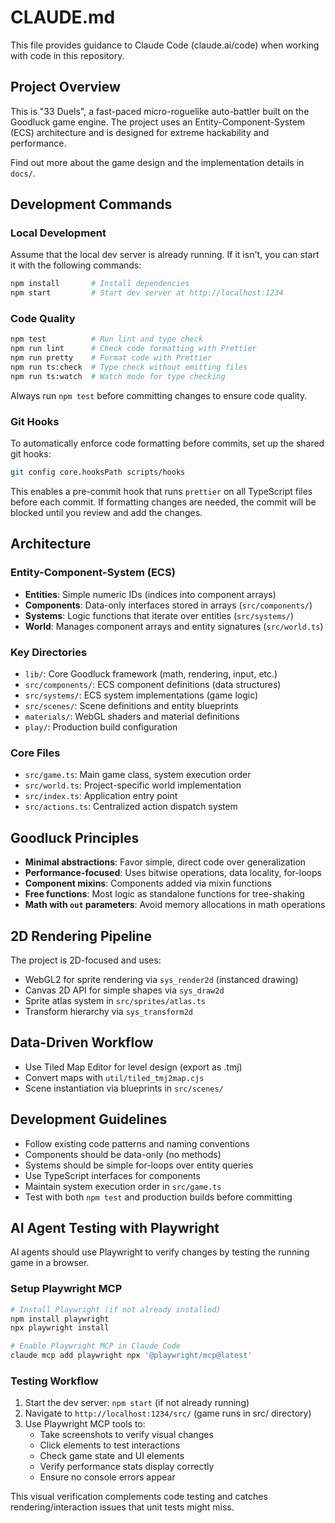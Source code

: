 # CLAUDE.md

This file provides guidance to Claude Code (claude.ai/code) when working with code in this repository.

## Project Overview

This is "33 Duels", a fast-paced micro-roguelike auto-battler built on the Goodluck game engine. The project uses an Entity-Component-System (ECS) architecture and is designed for extreme hackability and performance.

Find out more about the game design and the implementation details in `docs/`.

## Development Commands

### Local Development

Assume that the local dev server is already running. If it isn't, you can start it with the following commands:

```bash
npm install       # Install dependencies
npm start         # Start dev server at http://localhost:1234
```

### Code Quality

```bash
npm test          # Run lint and type check
npm run lint      # Check code formatting with Prettier
npm run pretty    # Format code with Prettier
npm run ts:check  # Type check without emitting files
npm run ts:watch  # Watch mode for type checking
```

Always run `npm test` before committing changes to ensure code quality.

### Git Hooks

To automatically enforce code formatting before commits, set up the shared git hooks:

```bash
git config core.hooksPath scripts/hooks
```

This enables a pre-commit hook that runs `prettier` on all TypeScript files before each commit. If formatting changes are needed, the commit will be blocked until you review and add the changes.

## Architecture

### Entity-Component-System (ECS)

- **Entities**: Simple numeric IDs (indices into component arrays)
- **Components**: Data-only interfaces stored in arrays (`src/components/`)
- **Systems**: Logic functions that iterate over entities (`src/systems/`)
- **World**: Manages component arrays and entity signatures (`src/world.ts`)

### Key Directories

- `lib/`: Core Goodluck framework (math, rendering, input, etc.)
- `src/components/`: ECS component definitions (data structures)
- `src/systems/`: ECS system implementations (game logic)
- `src/scenes/`: Scene definitions and entity blueprints
- `materials/`: WebGL shaders and material definitions
- `play/`: Production build configuration

### Core Files

- `src/game.ts`: Main game class, system execution order
- `src/world.ts`: Project-specific world implementation
- `src/index.ts`: Application entry point
- `src/actions.ts`: Centralized action dispatch system

## Goodluck Principles

- **Minimal abstractions**: Favor simple, direct code over generalization
- **Performance-focused**: Uses bitwise operations, data locality, for-loops
- **Component mixins**: Components added via mixin functions
- **Free functions**: Most logic as standalone functions for tree-shaking
- **Math with `out` parameters**: Avoid memory allocations in math operations

## 2D Rendering Pipeline

The project is 2D-focused and uses:

- WebGL2 for sprite rendering via `sys_render2d` (instanced drawing)
- Canvas 2D API for simple shapes via `sys_draw2d`
- Sprite atlas system in `src/sprites/atlas.ts`
- Transform hierarchy via `sys_transform2d`

## Data-Driven Workflow

- Use Tiled Map Editor for level design (export as .tmj)
- Convert maps with `util/tiled_tmj2map.cjs`
- Scene instantiation via blueprints in `src/scenes/`

## Development Guidelines

- Follow existing code patterns and naming conventions
- Components should be data-only (no methods)
- Systems should be simple for-loops over entity queries
- Use TypeScript interfaces for components
- Maintain system execution order in `src/game.ts`
- Test with both `npm test` and production builds before committing

## AI Agent Testing with Playwright

AI agents should use Playwright to verify changes by testing the running game in a browser.

### Setup Playwright MCP

```bash
# Install Playwright (if not already installed)
npm install playwright
npx playwright install

# Enable Playwright MCP in Claude Code
claude mcp add playwright npx '@playwright/mcp@latest'
```

### Testing Workflow

1. Start the dev server: `npm start` (if not already running)
2. Navigate to `http://localhost:1234/src/` (game runs in src/ directory)
3. Use Playwright MCP tools to:
    - Take screenshots to verify visual changes
    - Click elements to test interactions
    - Check game state and UI elements
    - Verify performance stats display correctly
    - Ensure no console errors appear

This visual verification complements code testing and catches rendering/interaction issues that unit tests might miss.
